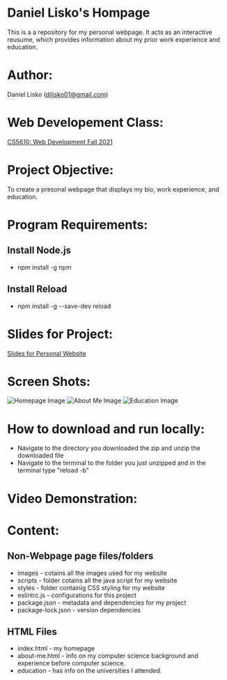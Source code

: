 # Daniel Lisko's Hompage

This is a a repository for my personal webpage. It acts as an interactive reusume, which provides information about my prior work experience and education.

# Author:

Daniel Lisko (djlisko01@gmail.com)

# Web Developement Class:

[CS5610: Web Development Fall 2021](https://johnguerra.co/classes/webDevelopment_fall_2021/)

# Project Objective:

To create a presonal webpage that displays my bio, work experience, and education.

# Program Requirements:

## Install Node.js

- npm install -g npm

## Install Reload

- npm install -g --save-dev reload

# Slides for Project:

[Slides for Personal Website](https://docs.google.com/presentation/d/1pND7EiOhpnterLLaduJ3XAqAg5FlRWE3l--hjitHyAs/edit#slide=id.gf615ba9a2f_0_52)

# Screen Shots:

![Homepage Image](images/webpage-screen-shot/homepage.png)
![About Me Image](images/webpage-screen-shot/about-me.png)
![Education Image](images/webpage-screen-shot/education.png)

# How to download and run locally:

- Navigate to the directory you downloaded the zip and unzip the downloaded file
- Navigate to the terminal to the folder you just unzipped and in the terminal type "reload -b"

# Video Demonstration:

# Content:

## Non-Webpage page files/folders

- images - cotains all the images used for my website
- scripts - folder cotains all the java script for my website
- styles - folder containig CSS styling for my website
- eslintrc.js - configurations for this project
- package.json - metadata and dependencies for my project
- package-lock.json - version dependencies

## HTML Files

- index.html - my homepage
- about-me.html - info on my computer science background and experience before computer science.
- education - has info on the universities I attended.
